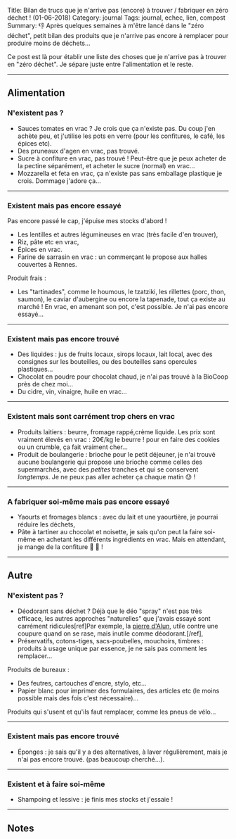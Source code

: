 Title: Bilan de trucs que je n'arrive pas (encore) à trouver / fabriquer en zéro déchet ! (01-06-2018)
Category: journal
Tags: journal, echec, lien, compost
Summary: :-1: Après quelques semaines à m'être lancé dans le "zéro déchet", petit bilan des produits que je n'arrive pas encore à remplacer pour produire moins de déchets…

Ce post est là pour établir une liste des choses que je n'arrive pas à trouver en "zéro déchet".
Je sépare juste entre l'alimentation et le reste.

---

## Alimentation

### N'existent pas ?

- Sauces tomates en vrac ? Je crois que ça n'existe pas. Du coup j'en achète peu, et j'utilise les pots en verre (pour les confitures, le café, les épices etc).
- Des pruneaux d'agen en vrac, pas trouvé.
- Sucre à confiture en vrac, pas trouvé ! Peut-être que je peux acheter de la pectine séparément, et acheter le sucre (normal) en vrac…
- Mozzarella et feta en vrac, ça n'existe pas sans emballage plastique je crois. Dommage j'adore ça…

---

### Existent mais pas encore essayé

Pas encore passé le cap, j'épuise mes stocks d'abord !

- Les lentilles et autres légumineuses en vrac (très facile d'en trouver),
- Riz, pâte etc en vrac,
- Épices en vrac.
- Farine de sarrasin en vrac : un commerçant le propose aux halles couvertes à Rennes.

Produit frais :

- Les "tartinades", comme le houmous, le tzatziki, les rillettes (porc, thon, saumon), le caviar d'aubergine ou encore la tapenade, tout ça existe au marché ! En vrac, en amenant son pot, c'est possible. Je n'ai pas encore essayé…

---

### Existent mais pas encore trouvé

- Des liquides : jus de fruits locaux, sirops locaux, lait local, avec des consignes sur les bouteilles, ou des bouteilles sans opercules plastiques…
- Chocolat en poudre pour chocolat chaud, je n'ai pas trouvé à la BioCoop près de chez moi…
- Du cidre, vin, vinaigre, huile en vrac…

---

### Existent mais sont carrément trop chers en vrac

- Produits laitiers : beurre, fromage rappé,crème liquide. Les prix sont vraiment élevés en vrac : 20€/kg le beurre ! pour en faire des cookies ou un crumble, ça fait vraiment cher…
- Produit de boulangerie : brioche pour le petit déjeuner, je n'ai trouvé aucune boulangerie qui propose une brioche comme celles des supermarchés, avec des *petites* tranches et qui se conservent *longtemps*. Je ne peux pas aller acheter ça chaque matin :sweat: !

---

### A fabriquer soi-même mais pas encore essayé

- Yaourts et fromages blancs : avec du lait et une yaourtière, je pourrai réduire les déchets,
- Pâte à tartiner au chocolat et noisette, je sais qu'on peut la faire soi-même en achetant les différents ingrédients en vrac. Mais en attendant, je mange de la confiture :apple: :sweet_potato: !

---

## Autre

### N'existent pas ?

- Déodorant sans déchet ? Déjà que le déo "spray" n'est pas très efficace, les autres approches "naturelles" que j'avais essayé sont carrément ridicules[ref]Par exemple, la [pierre d'Alun](https://fr.wikipedia.org/wiki/Alun), utile contre une coupure quand on se rase, mais inutile comme déodorant.[/ref],
- Préservatifs, cotons-tiges, sacs-poubelles, mouchoirs, timbres : produits à usage unique par essence, je ne sais pas comment les remplacer…

Produits de bureaux :

- Des feutres, cartouches d'encre, stylo, etc…
- Papier blanc pour imprimer des formulaires, des articles etc (le moins possible mais des fois c'est nécessaire)…

Produits qui s'usent et qu'ils faut remplacer, comme les pneus de vélo…

---

### Existent mais pas encore trouvé

- Éponges : je sais qu'il y a des alternatives, à laver régulièrement, mais je n'ai pas encore trouvé. (pas beaucoup cherché…).

---

### Existent et à faire soi-même

- Shampoing et lessive : je finis mes stocks et j'essaie !

---

## Notes
